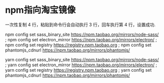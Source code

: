 # npm指向淘宝镜像

一次性复制 4 行，粘贴到命令行会自动执行 3 行，回车执行第 4 行，设置成功.

npm config set sass_binary_site https://npm.taobao.org/mirrors/node-sass/  ;
npm config set electron_mirror https://npm.taobao.org/mirrors/electron/  ;
npm config set registry https://registry.npm.taobao.org  ;
npm config set phantomjs_cdnurl https://npm.taobao.org/mirrors/phantomjs/  

yarn config set sass_binary_site https://npm.taobao.org/mirrors/node-sass/  ;
yarn config set electron_mirror https://npm.taobao.org/mirrors/electron/  ;
yarn config set registry https://registry.npm.taobao.org  ;
yarn config set phantomjs_cdnurl https://npm.taobao.org/mirrors/phantomjs/  
